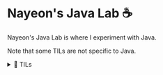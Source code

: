 # Nayeon's Java Lab ☕

Nayeon's Java Lab is where I experiment with Java.  

Note that some TILs are not specific to Java.

<details>
    <summary>🧪 TILs</summary>
    <ul>
        <li><code>Lengths.java</code>: Escape characters don't count towards the length of a string.</li>
        <li><code>Equality.java</code>: When two or more strings with the same value are created without <code>new</code>, then <code>==</code> can be used to compare their values.
        </li>
        <li><code>ShortCircuitOperators.java</code>: <code>&&</code> and <code>||</code> are short-circuit operators. If <code>X</code> is <code>false</code> in <code>X && Y</code>, then <code>Y</code> is not evaluated. If <code>X</code> is <code>true</code> in <code>X || Y</code>, then <code>Y</code> is not evaluated.</li>
        <li><code>NegativeMod.java</code>: There are 2 ways to find a mod with a negative number. The inefficient way is to add the divisor to the difference (minuend - subtrahend) until the result becomes positive. The efficient way is to make the difference positive when it's negative, get the remainder <code>difference % divisor</code>. Then, the result of mod is <code>divisor - remainder</code>.</li>
    </ul>
</details>
